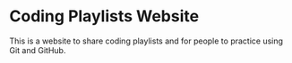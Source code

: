 # Coding Playlists Website
 
This is a website to share coding playlists and for people to practice using Git and GitHub. 
